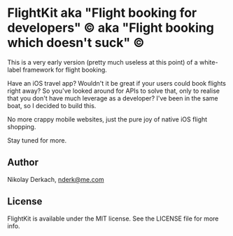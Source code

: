 # FlightKit aka "Flight booking for developers" &copy; aka "Flight booking which doesn't suck" &copy;

This is a very early version (pretty much useless at this point) of a white-label framework for flight booking.

Have an iOS travel app? Wouldn't it be great if your users could book flights right away?
So you've looked around for APIs to solve that, only to realise that you don't have much leverage as a developer?
I've been in the same boat, so I decided to build this.

No more crappy mobile websites, just the pure joy of native iOS flight shopping.

Stay tuned for more.  

<!--

[![CI Status](http://img.shields.io/travis/Nikolay Derkach/FlightKit.svg?style=flat)](https://travis-ci.org/Nikolay Derkach/FlightKit)
[![Version](https://img.shields.io/cocoapods/v/FlightKit.svg?style=flat)](http://cocoapods.org/pods/FlightKit)
[![License](https://img.shields.io/cocoapods/l/FlightKit.svg?style=flat)](http://cocoapods.org/pods/FlightKit)
[![Platform](https://img.shields.io/cocoapods/p/FlightKit.svg?style=flat)](http://cocoapods.org/pods/FlightKit)

## Usage

To run the example project, clone the repo, and run `pod install` from the Example directory first.

## Requirements

## Installation

FlightKit is available through [CocoaPods](http://cocoapods.org). To install
it, simply add the following line to your Podfile:

```ruby
pod "FlightKit"
```

-->

## Author

Nikolay Derkach, nderk@me.com

## License

FlightKit is available under the MIT license. See the LICENSE file for more info.
